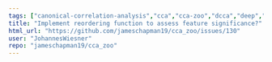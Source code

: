 ```yaml
---
tags: ["canonical-correlation-analysis","cca","cca-zoo","dcca","deep","enhancement","help-wanted","kernel","multiset-cca","multiview","pls","pytorch","tensor-cca"]
title: "Implement reordering function to assess feature significance?"
html_url: "https://github.com/jameschapman19/cca_zoo/issues/130"
user: "JohannesWiesner"
repo: "jameschapman19/cca_zoo"
---
```


